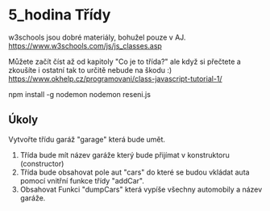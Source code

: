 # 5_hodina Třídy

w3schools jsou dobré materiály, bohužel pouze v AJ.
https://www.w3schools.com/js/js_classes.asp


Můžete začít číst až od kapitoly "Co je to třída?" ale když si přečtete a zkoušíte i ostatní tak to určitě nebude na škodu :)
https://www.okhelp.cz/programovani/class-javascript-tutorial-1/

npm install -g nodemon
nodemon reseni.js

## Úkoly

Vytvořte třídu garáž "garage" která bude umět.

1. Třída bude mít název garáže který bude přijímat v konstruktoru (constructor)
2. Třída bude obsahovat pole aut "cars" do které se budou vkládat auta pomocí vnitřní funkce třídy "addCar".
3. Obsahovat Funkci "dumpCars" která vypíše všechny automobily a název garáže.
